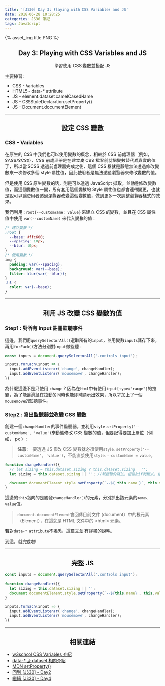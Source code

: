 ```yaml
---
title: '[JS30] Day 3: Playing with CSS Variables and JS'
date: 2018-06-28 10:28:25
categories: JS30 筆記
tags: JavaScript
---
```


{% asset_img title.PNG %}

## <center>Day 3: Playing with CSS Variables and JS</center>
<center>學習使用 CSS 變數並搭配 JS </center>

主要練習:
* CSS - Variables
* HTML5 - data-* attribute
* JS - element.dataset.camelCasedName
* JS - CSSStyleDeclaration.setProperty()
* JS - Document.documentElement

---

## <center>設定 CSS 變數</center>
### CSS - Variables

在原生的 CSS 中我們也可以使用變數的概念，相較於 CSS 前處理器（例如，SASS/SCSS），CSS 前處理器是在建立成 CSS 檔案前就把變數替代成真實的值了，所以當 SCSS 透過前處理器完成之後，這個 CSS 檔就是靜態無法透過修改變數來一次修改多個 style 屬性值，因此使用者是無法透過瀏覽器來修改變數的值。

但是使用 CSS 原生變數的話，則是可以透過 JavaScript 擷取，並動態修改變數值，而這個變數值一變，所有套用這個變數的 Style 屬性值也都會連帶變更，也就是說可以讓使用者透過瀏覽器改變這個變數值，做到更多一次調整瀏覽器樣式的效果。

我們利用 `:root{--customName: value}` 來建立 CSS 的變數，並且在 CSS 屬性值中使用 `var(--customName)` 來代入變數的值 :

```css
/* 建立變數 */
:root {
  --base: #ffc600;
  --spacing: 10px;
  --blur: 10px;
}
/* 使用變數 */
img {
  padding: var(--spacing);
  background: var(--base);
  filter: blur(var(--blur));
}
.hl {
  color: var(--base);
}
```

---

##  <center>利用 JS 改變 CSS 變數的值</center>
### Step1 : 對所有 input 註冊監聽事件

這邊，我們用`querySelectorAll()`選取所有的`input`，並用變數`inputs`儲存下來，再用`forEach()`方法分別對`input`做監聽 :

```js
const inputs = document.querySelectorAll('.controls input');

inputs.forEach(input => {
  input.addEventListener('change', changeHandler);
  input.addEventListener('mousemove', changeHandler);
})
```
為什麼這邊不是只使用 `change` ? 因為在`html`中有使用`input[type="range"]`的拉霸，為了能讓滑鼠在拉動的同時也能即時顯示出效果，所以才加上了一個`mousemove`的監聽事件。

### Step2 : 寫出監聽器並改變 CSS 變數

創建一個`changeHandler`的事件監聽器，並利用`style.setProperty('--customName', 'value')`來動態修改 CSS 變數的值，但要記得要加上單位（例如， px ）:

>**注意 :**　要透過 JS 修改 CSS 變數就必須使用`style.setProperty('--customName', 'value')`，不能直接使用`style.--customName = value`。

```js
function changeHandler(){
  // let sizing = this.dataset.sizing ? this.dataset.sizing : '';
  let sizing = this.dataset.sizing || ''; //較精簡的寫法，相當於if判斷式，結果同上

  document.documentElement.style.setProperty(`--${ this.name }`, this.value + sizing)
}
```
這邊的`this`指向的是觸發`changeHandler()`的元素，分別抓出該元素的`name`、`value`值。

> `document.documentElement`會回傳目前文件 (document）中的根元素（Element），在這就是 HTML 文件中的 <html\> 元素。

若對`data-* attribute`不熟悉，[這篇文章](https://pjchender.blogspot.com/2017/01/html-5-data-attribute.html) 有詳盡的說明。


到這，就完成啦!

---

## <center>完整 JS</center>

```js
const inputs = document.querySelectorAll('.controls input');
  
function changeHandler(){
  let sizing = this.dataset.sizing || '';
  document.documentElement.style.setProperty(`--${this.name}`, this.value + sizing);
}

inputs.forEach(input => {
  input.addEventListener('change', changeHandler);
  input.addEventListener('mousemove', changeHandler);
})
```

---

## <center>相關連結</center>

* [w3school CSS Variables 介紹](https://www.w3schools.com/css/css3_variables.asp)
* [data-* 及 dataset 相關介紹](https://pjchender.blogspot.com/2017/01/html-5-data-attribute.html)
* [MDN setProperty()](https://developer.mozilla.org/en-US/docs/Web/API/CSSStyleDeclaration/setProperty)
* [回到 [JS30] - Day2](https://yehjing.github.io/Blog/2018/js30-2.html/)
* [繼續 [JS30] - Day4](https://yehjing.github.io/Blog/2018/js30-4.html/)
